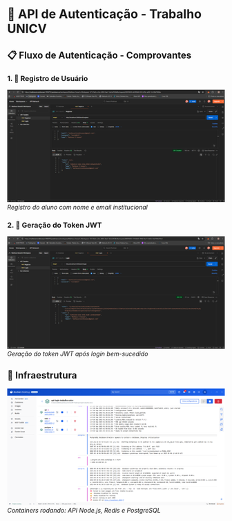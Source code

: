 # 🔐 API de Autenticação - Trabalho UNICV

## 📋 Fluxo de Autenticação - Comprovantes

### 1. 👤 Registro de Usuário
![Registro de Usuário](docs/Images/Registro-Usuario.png)
*Registro do aluno com nome e email institucional*

### 2. 🔐 Geração do Token JWT  
![Geração do Token JWT](./docs/images/Login-Usuario.png)
*Geração do token JWT após login bem-sucedido*

## 🐳 Infraestrutura
![Containers Docker](./docs/images/Docker-Rodando.png)
*Containers rodando: API Node.js, Redis e PostgreSQL*
